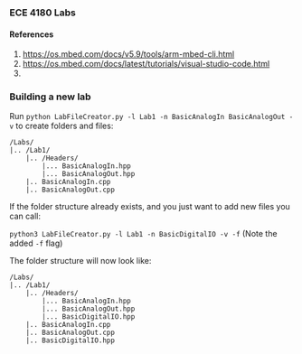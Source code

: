 ### ECE 4180 Labs


#### References

1. https://os.mbed.com/docs/v5.9/tools/arm-mbed-cli.html
2. https://os.mbed.com/docs/latest/tutorials/visual-studio-code.html
3. 


### Building a new lab

Run `python LabFileCreator.py -l Lab1 -n BasicAnalogIn BasicAnalogOut -v` to create folders and files:

```
/Labs/
|.. /Lab1/
    |.. /Headers/
        |... BasicAnalogIn.hpp
        |... BasicAnalogOut.hpp
    |.. BasicAnalogIn.cpp
    |.. BasicAnalogOut.cpp
```

If the folder structure already exists, and you just want to add new files you can call:

`python3 LabFileCreator.py -l Lab1 -n BasicDigitalIO -v -f` (Note the added `-f` flag)

The folder structure will now look like:

```
/Labs/
|.. /Lab1/
    |.. /Headers/
        |... BasicAnalogIn.hpp
        |... BasicAnalogOut.hpp
        |... BasicDigitalIO.hpp
    |.. BasicAnalogIn.cpp
    |.. BasicAnalogOut.cpp
    |.. BasicDigitalIO.hpp
```
